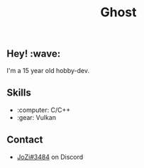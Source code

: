 <h1 align="center">Ghost<br/><br></h1>

<h2>Hey! :wave:</h2>
<p>I'm a 15 year old hobby-dev.</p>

<h2>Skills</h2>
<ul>
  <li>:computer: C/C++</li>
  <li>:gear: Vulkan</li>
</ul>

<h2>Contact</h2>
<ul>
  <li><a href="https://discord.com/users/655115320020828162">JoZi#3484</a> on Discord</li>
</ul>
